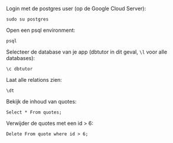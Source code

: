Login met de postgres user (op de Google Cloud Server):
```
sudo su postgres
```
Open een psql environment:
```
psql
```
Selecteer de database van je app (dbtutor in dit geval, ```\l``` voor alle databases):
```
\c dbtutor
```
Laat alle relations zien:
```
\dt
```
Bekijk de inhoud van quotes:
```
Select * From quotes;
```
Verwijder de quotes met een id > 6:
```
Delete From quote where id > 6;
```
